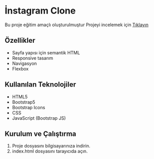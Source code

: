 # İnstagram Clone

Bu proje eğitim amaçlı oluşturulmuştur
Projeyi incelemek için [Tıklayın]()

## Özellikler
* Sayfa yapısı için semantik HTML 
* Responsive tasarım
* Navigasyon
* Flexbox

## Kullanılan Teknolojiler
- HTML5
- Bootstrap5
- Bootstrap Icons
- CSS
- JavaScript (Bootstrap JS)
  


## Kurulum ve Çalıştırma
1. Proje dosyasını bilgisayarınıza indirin.
2. index.html dosyasını tarayıcıda açın.
